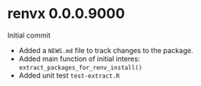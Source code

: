 # renvx 0.0.0.9000

Initial commit

- Added a `NEWS.md` file to track changes to the package.
- Added main function of initial interes: `extract_packages_for_renv_install()`
- Added unit test `test-extract.R`
